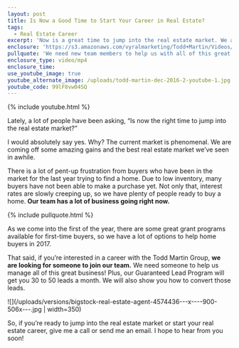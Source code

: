 ```yaml
---
layout: post
title: Is Now a Good Time to Start Your Career in Real Estate?
tags:
  - Real Estate Career
excerpt: 'Now is a great time to jump into the real estate market. We are coming off some phenomenal gains and the best real estate market that we have seen in awhile, which means it is a great time to buy or sell a home. Not only that, it’s a great time to jumpstart your real estate career. We are looking for someone to join our team and help us in this great market. To learn more about this wonderful opportunity, watch this short video.'
enclosure: 'https://s3.amazonaws.com/vyralmarketing/Todd+Martin/Videos/2017/January/Louisville+Real+Estate-+Is+Now+a+Good+Time+to+Start+Your+Career+in+Real+Estate%253F.mp4'
pullquote: 'We need new team members to help us with all of this great business!'
enclosure_type: video/mp4
enclosure_time:
use_youtube_image: true
youtube_alternate_image: /uploads/todd-martin-dec-2016-2-youtube-1.jpg
youtube_code: 99lF8vw04SQ
---
```



{% include youtube.html %}

Lately, a lot of people have been asking, “Is now the right time to jump into the real estate market?”

I would absolutely say yes. Why? The current market is phenomenal. We are coming off some amazing gains and the best real estate market we’ve seen in awhile.

There is a lot of pent-up frustration from buyers who have been in the market for the last year trying to find a home. Due to low inventory, many buyers have not been able to make a purchase yet. Not only that, interest rates are slowly creeping up, so we have plenty of people ready to buy a home. **Our team has a lot of business going right now.**

{% include pullquote.html %}

As we come into the first of the year, there are some great grant programs available for first-time buyers, so we have a lot of options to help home buyers in 2017.

That said, if you’re interested in a career with the Todd Martin Group, **we are looking for someone to join our team.** We need someone to help us manage all of this great business! Plus, our Guaranteed Lead Program will get you 30 to 50 leads a month. We will also show you how to convert those leads.

![](/uploads/versions/bigstock-real-estate-agent-4574436---x----900-506x---.jpg | width=350)

So, if you’re ready to jump into the real estate market or start your real estate career, give me a call or send me an email. I hope to hear from you soon!